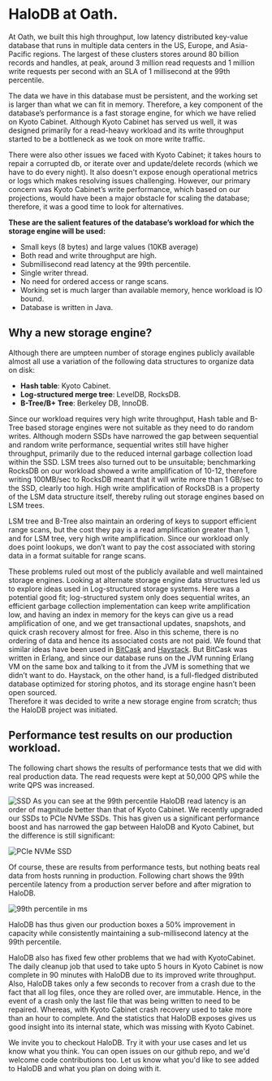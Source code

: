 
# HaloDB at Oath.

At Oath, we built this high throughput, low latency distributed key-value database that runs in multiple data centers in the US, Europe, and Asia-Pacific regions. 
The largest of these clusters stores around 80 billion records and handles, at peak, around 3 million read requests and 1 million write requests per second 
with an SLA of 1 millisecond at the 99th percentile.
 
The data we have in this database must be persistent, and the working set is larger than what we can fit in memory. 
Therefore, a key component of the database’s performance is a fast storage engine, for which we have relied on Kyoto Cabinet. Although Kyoto Cabinet has served us well, 
it was designed primarily for a read-heavy workload and its write throughput started to be a bottleneck as we took on more write traffic. 

 
There were also other issues we faced with Kyoto Cabinet; it takes hours to repair a corrupted db, or iterate over and update/delete records (which we have to do every night). 
It also doesn't expose enough operational metrics or logs which makes resolving issues challenging. However, our primary concern was Kyoto Cabinet’s write performance, 
which based on our projections, would have been a major obstacle for scaling the database; therefore, it was a good time to look for alternatives.
 
**These are the salient features of the database’s workload for which the storage engine will be used:**
* Small keys (8 bytes) and large values (10KB average)
* Both read and write throughput are high.
* Submillisecond read latency at the 99th percentile. 
* Single writer thread. 
* No need for ordered access or range scans.
* Working set is much larger than available memory, hence workload is IO bound.
* Database is written in Java.


## Why a new storage engine?
Although there are umpteen number of storage engines publicly available almost all use a variation of the following data structures to organize data on disk:
* __Hash table__: Kyoto Cabinet. 
* __Log-structured merge tree__: LevelDB, RocksDB.
* __B-Tree/B+ Tree__: Berkeley DB, InnoDB. 

Since our workload requires very high write throughput, Hash table and B-Tree based storage engines were not suitable as they need to do random writes. 
Although modern SSDs have narrowed the gap between sequential and random write performance, sequential writes still have higher throughput, primarily due 
to the reduced internal garbage collection load within the SSD. LSM trees also turned out to be unsuitable; benchmarking RocksDB on our workload showed 
a write amplification of 10-12, therefore writing 100MB/sec to RocksDB meant that it will write more than 1 GB/sec to the SSD, clearly too high. 
High write amplification of RocksDB is a property of the LSM data structure itself, thereby ruling out storage engines based on LSM trees. 

LSM tree and B-Tree also maintain an ordering of keys to support efficient range scans, but the cost they pay is a read amplification greater than 1, 
and for LSM tree, very high write amplification. Since our workload only does point lookups, we don’t want to pay the cost associated with storing data 
in a format suitable for range scans. 

These problems ruled out most of the publicly available and well maintained storage engines. Looking at alternate storage engine data structures led us to 
explore ideas used in Log-structured storage systems. Here was a potential good fit; log-structured system only does sequential writes, an efficient 
garbage collection implementation can keep write amplification low, and having an index in memory for the keys can give us a read amplification of one, 
and we get transactional updates, snapshots, and quick crash recovery almost for free. Also in this scheme, there is no ordering of data and hence its 
associated costs are not paid. We found that similar ideas have been used in [BitCask](https://github.com/basho/bitcask/blob/develop/doc/bitcask-intro.pdf) 
and [Haystack](https://code.facebook.com/posts/685565858139515/needle-in-a-haystack-efficient-storage-of-billions-of-photos/). 
But BitCask was written in Erlang, and since our database runs on the JVM running Erlang VM on the same box and talking to it from the JVM is something 
that we didn’t want to do. Haystack, on the other hand, is a full-fledged distributed database optimized for storing photos, and its storage engine hasn’t been open sourced.  
Therefore it was decided to write a new storage engine from scratch; thus the HaloDB project was initiated. 

## Performance test results on our production workload. 
The following chart shows the results of performance tests that we did with real production data. The read requests were kept at 50,000 QPS while the write QPS was increased.

![SSD](https://lh3.googleusercontent.com/VKaFiNoM2zzyJ6TrGO6IHBcmT4pNUouGlhtYPQLwNfSyV2jvK1oBEvYevGaJ-AGYVHoM0M2VmOUx9U3KNmFXNyVbg6bHqwR-iAhAavtY6rF1JYFskCv4Vc8mLlGaS_LB2PthhpGwzRhB0FBGziIq5bvfTY-yuLKYbTgT8taWyeq1Dda6BvjSQ-jj1-d2IGixi6zADNOJ9XoVMQZxO6hGTECdzHgvZi7rqy95f2kGx1C4MIT6TwvEzavJztEBDZGS_fLNwnIHPVz5aNrzkC5GVSt80IelR4wllginxPsp0ja30dAc1bPFq4pjSHj-gWiXhqpAqTCTPmosqly8yuTQyV2QnXSI-X8TYSwgazsvgeMKmxnav7mTSA2mf1ljU1D34h0e_xiIRiQcTvEvhc_dvf9LKJWBfVEQdE4tfvfOHcfGotk868BO4zmsYcOOsWyQl4eg9gTMjdBBmcmnh8qwBIKGX3j0uc8zc6RITGcdFRFzh59sR3Gop0-cNk5HvKJlyzWSO0DQgDVzUeLrBj1FvV4zclAn3hoLmO8n51fKDy3lrctvhSxIH-wxSdy4hZWEQYGc8KdDHGpN4KCTwinEiqh5rsOIBhBc1JC9DFMgD7CI_gA1gvweVp25grC5AmxkuMMxG2nqZ2Kr99WLecC1QsDN0FP2CGmB=w1970-h1106-no) 
As you can see at the 99th percentile HaloDB read latency is an order of magnitude better than that of Kyoto Cabinet. 
We recently upgraded our SSDs to PCIe NVMe SSDs. This has given us a significant performance boost and has narrowed the gap between HaloDB and Kyoto Cabinet, 
but the difference is still significant:

![PCIe NVMe SSD](https://lh3.googleusercontent.com/S7q5hJtfhso5oT1_4fm8IJeFBxi6FDIZHhDQZw3664BAOz-DIkIoRdvE8pTCfjmtNGV61iU1YPtUctBMSvjFJuvmLUU7jCVVXaijCZlEWX7PZguQ-AIbou3NvRlkWcJjRvCi2bIei4mIchReUlBaB9WG8VChzifMfjNbYx6n7KwOBX64lDZM3XG5ACNIvuORLhgs4NVLdjbJd30_rA-luKapvjX0VSw8xTMxtY0i9HXDcdyDN0Wk6ikzUJI54r29tMoyeiG6bzblOGPJXbH_jmp28oplvxRs6FwexK2dy0cQlasOI87esweNF0H4cqLEWWYbgipooxhBqY9ZIpxSiEmwBIpUpOCYfNe41waF94ZngzdIUtiAgE40oTViDcjA1wUtwfLmRVDNYU9j3OWnRdbfYJ5Ha1bYbZx9pil9ntMzCZuj1dEmI5I1_DwINIYjSNBDMorZ-LynFwmkEOoUPqpGxMdSB2CexH5p7CRAXfd6pA3m2hY-cmg8NAQHKfW_krKSYyfTlN0cLBA9-CaWappMnqMSAiD176MMQnNy1QxIrsLQ_fkMYCcS-pi39XILZTISZccWvZa84u2suZ7ampZQ8tFD2vTPGLgonlpryo5RXci1iXQRXxuToWW8c9jxCkbjOorilHZqh84C3vX9DkXN9qBTYNM5=w1970-h1100-no)
 
Of course, these are results from performance tests, but nothing beats real data from hosts running in production.
Following chart shows the 99th percentile latency from a production server before and after migration to HaloDB.

![99th percentile in ms](https://lh3.googleusercontent.com/lg4VILxDcNwi2XOUCbJrFtKgTN7z08tLC6SpFyEyXqs4CDropEBAljQa5mf4LLG5fSOaXXKJs5HwEl15ID3x8JgVK7Acdz-tCyNVQouSdeOw6KAFZDN8L4_--ojDr3IxkI9rho7NEPuvm-yt80ZHF33jxKV5TlxsW7xXDxIe7OoOi9QkpwfID_QMTlJwfRBxOHf3G2PeHYRjc23UqO8Y1zDuDvRcqCF09oNM2w_K-3dpr6P5ihdOF5k054Nr4WXaNfdiMmjzKtvR8k5YGGTNSOunzVwc0YzI4TKKV3URTTjkEjhZzdl4DfHwjD8t507nPHpKh6OpUmlXcaUJkp7RHx5pGDTGTN86PMQxfNMizOm89NXc8ULivzCTZOdIMdX5BXtS0oza2N5ZgW9xRNcrj6GjY81AiiMfiHYVqAnRPXzhWTciwnzQ8AtZGihTjbnR6zKkrOQ00H1O-ZoeDcnWBPsP5KjAmXTyE3zXMXMRhZdc26yX9JGFctM7755h2NfK9rqXqz60sd6-0uaDTujipl7pLw_l7kAXTYiBHNwQsmE07HTVLWk-L_uA9Cnk_S017YWz64zP3bcnzOhuLAIOaTCzslBboPHX0g0WxR7MeLUgpj4mXpn6TUMKu95CmUFOa91HVwX-X3E1g2PXsESLznoZG_wE62kJ=w2092-h852-no) 
 
HaloDB has thus given our production boxes a 50% improvement in capacity while consistently maintaining a sub-millisecond latency at the 99th percentile.
 
HaloDB also has fixed few other problems that we had with KyotoCabinet. The daily cleanup job that used to take upto 5 hours in Kyoto Cabinet is now complete in 90 minutes 
with HaloDB due to its improved write throughput. Also, HaloDB takes only a few seconds to recover from a crash due to the fact that all log files, 
once they are rolled over, are immutable. Hence, in the event of a crash only the last file that was being written to need to be repaired. 
Whereas, with Kyoto Cabinet crash recovery used to take more than an hour to complete. And the statistics that HaloDB exposes gives us good insight into its internal state, 
which was missing with Kyoto Cabinet.
 
We invite you to checkout HaloDB. Try it with your use cases and let us know what you think. 
You can open issues on our github repo, and we'd welcome code contributions too. Let us know what you'd like to see added to HaloDB and what you plan on doing with it.
 
 
